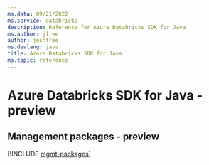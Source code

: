 ```yaml
---
ms.data: 09/21/2022
ms.service: databricks
description: Reference for Azure Databricks SDK for Java
ms.author: jfree
author: joshfree
ms.devlang: java
title: Azure Databricks SDK for Java
ms.topic: reference
---
```

# Azure Databricks SDK for Java - preview

## Management packages - preview
[!INCLUDE [mgmt-packages](databricks-mgmt-index.md)]